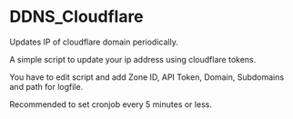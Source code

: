 # DDNS_Cloudflare
Updates IP of cloudflare domain periodically.

A simple script to update your ip address using cloudflare tokens.

You have to edit script and add Zone ID, API Token, Domain, Subdomains and path for logfile.

Recommended to set cronjob every 5 minutes or less.
